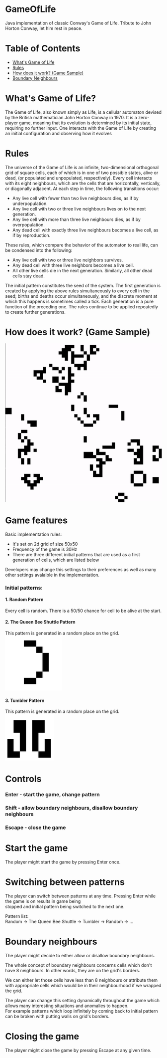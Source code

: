 # GameOfLife
Java implementation of classic Conway's Game of Life. Tribute to John Horton Conway, let him rest in peace. 
# Table of Contents
- [What's Game of Life](#what's-game-of-life)
- [Rules](#rules)
- [How does it work? (Game Sample)](#how-does-it-work?-(game-sample))
- [Boundary Neighbours](#boundary-neighbours)  
# What's Game of Life?
The Game of Life, also known simply as Life, is a cellular automaton devised by the British mathematician John Horton Conway in 1970. It is a zero-player game, meaning that its evolution is determined by its initial state, requiring no further input. One interacts with the Game of Life by creating an initial configuration and observing how it evolves  
# Rules
The universe of the Game of Life is an infinite, two-dimensional orthogonal grid of square cells, each of which is in one of two possible states, alive or dead, (or populated and unpopulated, respectively). Every cell interacts with its eight neighbours, which are the cells that are horizontally, vertically, or diagonally adjacent. At each step in time, the following transitions occur:  
  
- Any live cell with fewer than two live neighbours dies, as if by underpopulation.  
- Any live cell with two or three live neighbours lives on to the next generation.  
- Any live cell with more than three live neighbours dies, as if by overpopulation.  
- Any dead cell with exactly three live neighbours becomes a live cell, as if by reproduction.  
  
These rules, which compare the behavior of the automaton to real life, can be condensed into the following:  
  
- Any live cell with two or three live neighbors survives.
- Any dead cell with three live neighbors becomes a live cell.
- All other live cells die in the next generation. Similarly, all other dead cells stay dead.  
  
The initial pattern constitutes the seed of the system. The first generation is created by applying the above rules simultaneously to every cell in the seed; births and deaths occur simultaneously, and the discrete moment at which this happens is sometimes called a tick. Each generation is a pure function of the preceding one. The rules continue to be applied repeatedly to create further generations.  
# How does it work? (Game Sample)
![](golgif.gif)
# Game features
Basic implementation rules:  
  
- It's set on 2d grid of size 50x50  
- Frequency of the game is 30Hz  
- There are three different initial patterns that are used as a first generation of cells, which are listed below  
  
Developers may change this settings to their preferences as well as many other settings avalaible in the implementation.  
### Initial patterns:  
  
#### 1. Random Pattern
Every cell is random. There is a 50/50 chance for cell to be alive at the start.  
  
#### 2. The Queen Bee Shuttle Pattern
This pattern is generated in a random place on the grid.  
![Queen Bee](queen.PNG)  
  
#### 3. Tumbler Pattern  
This pattern is generated in a random place on the grid.  
![Tumbler](tumbler.PNG)  

# Controls
### Enter - start the game, change pattern  
### Shift - allow boundary neighbours, disallow boundary neighbours
### Escape - close the game

# Start the game
The player might start the game by pressing Enter once.  

# Switching between patterns
The player can switch between patterns at any time. Pressing Enter while the game is on results in game being  
stopped and initial pattern being switched to the next one.  
  
Pattern list:  
Random -> The Queen Bee Shuttle -> Tumbler -> Random -> ...  

# Boundary neighbours  
The player might decide to either allow or disallow boundary neighbours.  
  
The whole concept of boundary neighbours concerns cells which don't have 8 neighbours. In other words, they are on the grid's borders.  
  
We can either let those cells have less than 8 neighbours or attribute them with appropriate cells which would be in their neighbourhood
if we wrapped the grid.  
  
The player can change this setting dynamically throughout the game which allows many interesting situations and anomalies to happen.  
For example patterns which loop infinitely by coming back to initial pattern can be broken with putting walls on grid's borders.

# Closing the game
The player might close the game by pressing Escape at any given time.
